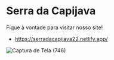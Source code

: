 # Serra da Capijava

Fique à vontade para visitar nosso site!<br>

- https://serradacapijava22.netlify.app/<br>

![Captura de Tela (746)](https://user-images.githubusercontent.com/95101635/204115647-7d4d307a-2e22-4931-a9e2-ddc5bbea5138.png)
